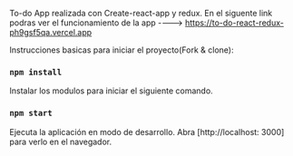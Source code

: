 To-do App realizada con Create-react-app y redux.
En el siguente link podras ver el funcionamiento de la app ----> https://to-do-react-redux-ph9gsf5qa.vercel.app


Instrucciones basicas para iniciar el proyecto(Fork & clone): 

### `npm install`
Instalar los modulos para iniciar el siguiente comando.

### `npm start`
Ejecuta la aplicación en modo de desarrollo.
Abra [http://localhost: 3000] para verlo en el navegador.

